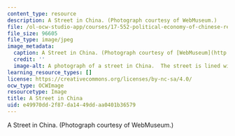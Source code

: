 ```yaml
---
content_type: resource
description: A Street in China. (Photograph courtesy of WebMuseum.)
file: /ol-ocw-studio-app/courses/17-552-political-economy-of-chinese-reform-spring-2003/e49970dd2f87da1449ddaa0401b36579_17-552s03.jpg
file_size: 96605
file_type: image/jpeg
image_metadata:
  caption: A Street in China. (Photograph courtesy of [WebMuseum](http://www.ibiblio.org/wm/)_._)
  credit: ''
  image-alt: A photograph of a street in China.  The street is lined with pedestrians.
learning_resource_types: []
license: https://creativecommons.org/licenses/by-nc-sa/4.0/
ocw_type: OCWImage
resourcetype: Image
title: A Street in China
uid: e49970dd-2f87-da14-49dd-aa0401b36579
---
```

A Street in China. (Photograph courtesy of WebMuseum.)